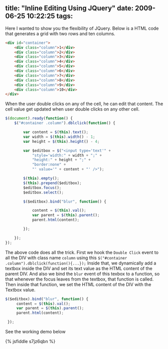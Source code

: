 title: "Inline Editing Using JQuery"
date: 2009-06-25 10:22:25
tags:
---

Here I wanted to show you the flexibility of JQuery. Below is a HTML code that generates a grid with two rows and ten columns.

```html
<div id="container">
    <div class="column">1</div>
    <div class="column">2</div>
    <div class="column">3</div>
    <div class="column">4</div>
    <div class="column">5</div>
    <div class="column">6</div>
    <div class="column">7</div>
    <div class="column">8</div>
    <div class="column">9</div>
    <div class="column">10</div>
</div>
```

When the user double clicks on any of the cell, he can edit that content. The cell value get updated when user double clicks on any other cell.

```js
$(document).ready(function() {
    $("#container .column").dblclick(function() {

        var content = $(this).text();
        var width = $(this).width() - 1;
        var height = $(this).height() - 4;

        var $editbox = $("<input type='text'" +
            "style='width:" + width + ";" +
            "height:" + height + ";" +
            "border:none" +
            "' value='" + content + "' />");

        $(this).empty();
        $(this).prepend($editbox);
        $editbox.focus();
        $editbox.select();

        $($editbox).bind("blur", function() {

            content = $(this).val();
            var parent = $(this).parent();
            parent.html(content);

        });

    });
});
```

The above code does all the trick. First we hook the `Double Click` event to all the DIV with class name `column` using this `$("#container .column").dblclick(function(){...});` Inside that, we dynamically add a textbox inside the DIV and set its text value as the HTML content of the parent DIV. And also we bind the `blur` event of this texbox to a function, so that whenever the focus leaves from the textbox, that function is called. Then inside that function, we set the HTML content of the DIV with the Textbox value.

```js
$($editbox).bind("blur", function() {
     content = $(this).val();
     var parent = $(this).parent();
     parent.html(content);

 });
```

See the working demo below

{% jsfiddle s7jz6qbn %}
